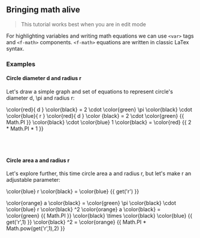 ## Bringing math alive

> This tutorial works best when you are in edit mode <f-edit-icon  />

For highlighting variables and  writing math equations we can use `<var>` tags and `<f-math>` components. `<f-math>` equations are written in classic LaTex syntax.

### Examples

#### Circle diameter <f-math inline red>d</f-math> and radius <f-math inline blue>r</f-math>

Let's draw a simple graph and set of equations to represent circle's diameter <f-math inline red>d</f-math>, <f-math inline green>\pi</f-math> and radius <f-math inline blue>r</f-math>:  

<f-scene grid >
  <f-line
    :x1="Math.PI/-2"
    y1="1"
    :x2="Math.PI/2"
    y2="1"
    :stroke="color('green')"
  />
  <f-line
    :x1="Math.PI/-2"
    y1="-1"
    :x2="Math.PI/2"
    y2="-1"
    :stroke="color('green')"
  />
  <f-circle
    opacity="0.8"
    :stroke="color('red')"
  />
  <f-line x2="1" :stroke="color('blue')" />
</f-scene>

<f-math>
  \color{red}{ d } \color{black} = 2 \cdot \color{green} \pi \color{black} \cdot \color{blue}{ r }
</f-math>

<f-math>
  \color{red}{ d } \color {black} = 2 \cdot \color{green} {{ Math.PI }} \color{black} \cdot \color{blue} 1 \color{black} = \color{red} {{ 2 * Math.PI * 1 }}
</f-math>

<br><br>

#### Circle area <f-math inline orange>a</f-math> and radius <f-math inline blue>r</f-math>

Let's explore further, this time circle area <f-math inline orange>a</f-math> and radius <f-math inline blue>r</f-math>, but let's make <f-math inline blue>r</f-math> an adjustable parameter:

<f-math :update="get('r')">\color{blue} r \color{black} = \color{blue} {{ get('r') }}</f-math>

<f-slider
  from="0.5"
  to="2"
  step="0.01"
  set="r"
/>
  
<f-scene grid>
  <f-circle
    :fill="color('orange')"
    stroke-width="0"
    opacity="0.8"
    :r="get('r',1)"
  />
  <f-line :x2="get('r',1)" :stroke="color('blue')" />
</f-scene>

<f-scene grid>
  <f-box
    :fill="color('orange')"
    stroke-width="0"
    opacity="0.8"
    :width="Math.sqrt(Math.PI * Math.pow(get('r',1),2))"
    :height="Math.sqrt(Math.PI * Math.pow(get('r',1),2))"
  />
  <f-line :x2="get('r',1)" :stroke="color('blue')" />
</f-scene>

<f-math>
  \color{orange} a \color{black} = \color{green} \pi \color{black} \cdot \color{blue} r \color{black} ^2
</f-math>

<f-math :update="get('r')">
  \color{orange} a \color{black} = \color{green} {{ Math.PI }} \color{black} \times \color{black} \color{blue} {{ get('r',1) }} \color{black} ^2 = \color{orange} {{ Math.PI * Math.pow(get('r',1),2) }}
</f-math>

